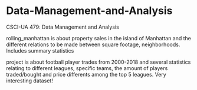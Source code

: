 # Data-Management-and-Analysis
CSCI-UA 479: Data Management and Analysis

rolling_manhattan is about property sales in the island of Manhattan and the different relations to be made between square footage, neighborhoods. Includes summary statistics

project is about football player trades from 2000-2018 and several statistics relating to different leagues, specific teams, the amount of players traded/bought and price differents among the top 5 leagues. Very interesting dataset!
